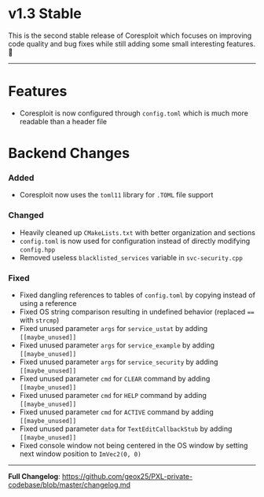 # v1.3 Stable
This is the second stable release of Coresploit which focuses on improving code quality and bug fixes while still adding some small interesting features. :tada:

---
# Features

- Coresploit is now configured through `config.toml` which is much more readable than a header file

# Backend Changes

### Added

- Coresploit now uses the `toml11` library for `.TOML` file support

### Changed

- Heavily cleaned up `CMakeLists.txt` with better organization and sections
- `config.toml` is now used for configuration instead of directly modifying `config.hpp`
- Removed useless `blacklisted_services` variable in `svc-security.cpp`

### Fixed

- Fixed dangling references to tables of `config.toml` by copying instead of using a reference
- Fixed OS string comparison resulting in undefined behavior (replaced `==` with `strcmp`)
- Fixed unused parameter `args` for `service_ustat` by adding `[[maybe_unused]]`
- Fixed unused parameter `args` for `service_example` by adding `[[maybe_unused]]`
- Fixed unused parameter `args` for `service_security` by adding `[[maybe_unused]]`
- Fixed unused parameter `cmd` for `CLEAR` command by adding `[[maybe_unused]]`
- Fixed unused parameter `cmd` for `HELP` command by adding `[[maybe_unused]]`
- Fixed unused parameter `cmd` for `ACTIVE` command by adding `[[maybe_unused]]`
- Fixed unused parameter `data` for `TextEditCallbackStub` by adding `[[maybe_unused]]`
- Fixed console window not being centered in the OS window by setting next window position to `ImVec2(0, 0)`

---

**Full Changelog**: https://github.com/geox25/PXL-private-codebase/blob/master/changelog.md
